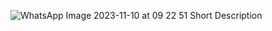 ![WhatsApp Image 2023-11-10 at 09 22 51](https://github.com/Adit2205/Aplikasi-Pengaduanku/assets/150405854/dfc580ca-e496-4fe8-a8aa-421e7545bfe2)
Short Description
